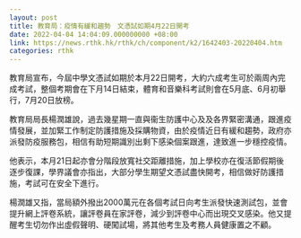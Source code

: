 ```yaml
---
layout: post
title: 教育局：疫情有緩和趨勢　文憑試如期4月22日開考
date: 2022-04-04 14:04:09.000000000 +08:00
link: https://news.rthk.hk/rthk/ch/component/k2/1642403-20220404.htm
categories: rthk
---
```


教育局宣布，今屆中學文憑試如期於本月22日開考，大約六成考生可於兩周內完成考試，整個考期會在下月14日結束，體育和音樂科考試則會在5月底、6月初舉行，7月20日放榜。

教育局局長楊潤雄說，過去幾星期一直與衞生防護中心及及各界緊密溝通，跟進疫情發展，並加緊工作制定防護措施及採購物資，由於疫情近日有緩和趨勢，政府亦派發防疫服務包，相信有助短期識別出剩下感染個案跟進，達致進一步穩控疫情。

他表示，本月21日起亦會分階段放寬社交距離措施，加上學校亦在復活節假期後逐步復課，學界議會亦指出，大部分學生期望文憑試盡快開考，相信做好防護措施，考試可在安全下進行。

楊潤雄又指，當局額外撥出2000萬元在各個考試日向考生派發快速測試包，並會提升網上評卷系統，讓評卷員在家評卷，減少到評卷中心而出現交叉感染。他又提醒考生切勿作出虛假聲明、硬闖試場，將其他考生及考務人員健康置之不顧。
